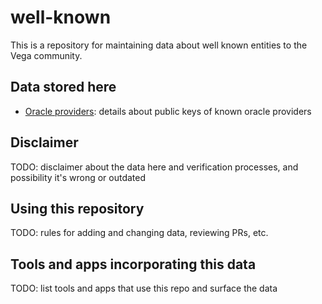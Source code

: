 # well-known

This is a repository for maintaining data about well known entities to the Vega community.

## Data stored here

- [Oracle providers](./oracle-providers/): details about public keys of known oracle providers

## Disclaimer

TODO: disclaimer about the data here and verification processes, and possibility it's wrong or outdated

## Using this repository

TODO: rules for adding and changing data, reviewing PRs, etc.

## Tools and apps incorporating this data

TODO: list tools and apps that use this repo and surface the data
